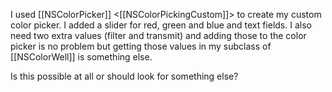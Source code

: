 

I used [[NSColorPicker]] <[[NSColorPickingCustom]]> to create my custom color picker.
I added a slider for red, green and blue and text fields.
I also need two extra values (filter and transmit) and adding those to the color picker is no problem but getting those values in my subclass of [[NSColorWell]] is something else.

Is this possible at all or should look for something else?
